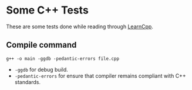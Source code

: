 # Some C++ Tests

These are some tests done while reading through [LearnCpp](https://www.learncpp.com).

## Compile command

`g++ -o main -ggdb -pedantic-errors file.cpp`

* `-ggdb` for debug build.
* `-pedantic-errors` for ensure that compiler remains compliant with C++ standards.

